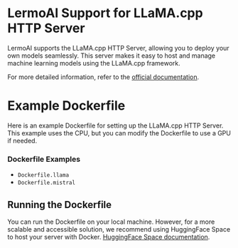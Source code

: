 # LermoAI Support for LLaMA.cpp HTTP Server

LermoAI supports the LLaMA.cpp HTTP Server, allowing you to deploy your own models seamlessly. This server makes it easy to host and manage machine learning models using the LLaMA.cpp framework.

For more detailed information, refer to the [official documentation](https://github.com/ggerganov/llama.cpp/blob/master/examples/server/README.md).

# Example Dockerfile

Here is an example Dockerfile for setting up the LLaMA.cpp HTTP Server. This example uses the CPU, but you can modify the Dockerfile to use a GPU if needed.

### Dockerfile Examples

- `Dockerfile.llama`
- `Dockerfile.mistral`

## Running the Dockerfile

You can run the Dockerfile on your local machine. However, for a more scalable and accessible solution, we recommend using HuggingFace Space to host your server with Docker.
[HuggingFace Space documentation](https://huggingface.co/docs/hub/en/spaces-sdks-docker).
